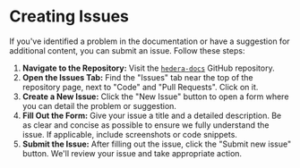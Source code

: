 # Creating Issues

If you've identified a problem in the documentation or have a suggestion for additional content, you can submit an issue. Follow these steps:

1. **Navigate to the Repository:** Visit the [`hedera-docs`](https://github.com/hashgraph/hedera-docs) GitHub repository.
2. **Open the Issues Tab:** Find the "Issues" tab near the top of the repository page, next to "Code" and "Pull Requests". Click on it.
3. **Create a New Issue:** Click the "New Issue" button to open a form where you can detail the problem or suggestion.
4. **Fill Out the Form:** Give your issue a title and a detailed description. Be as clear and concise as possible to ensure we fully understand the issue. If applicable, include screenshots or code snippets.
5. **Submit the Issue:** After filling out the issue, click the "Submit new issue" button. We'll review your issue and take appropriate action.

